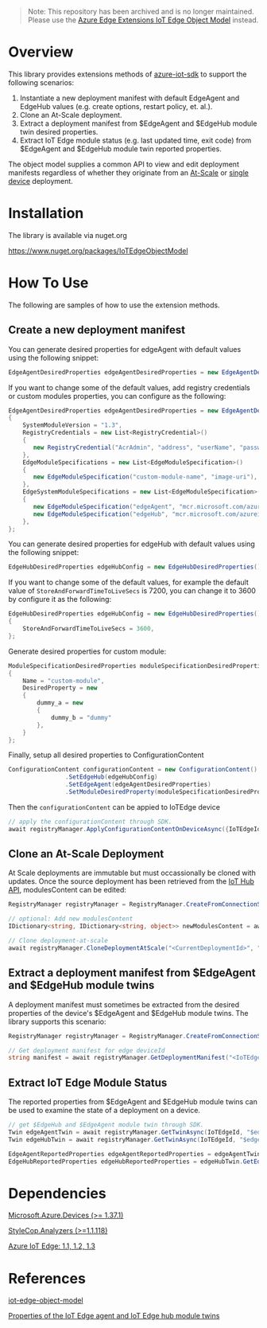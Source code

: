 >Note: This repository has been archived and is no longer maintained. Please use the [Azure Edge Extensions IoT Edge Object Model](https://github.com/Azure-Samples/azure-edge-extensions-iotedge-objectmodel-dotnet) instead.

# Overview

This library provides extensions methods of [azure-iot-sdk](https://github.com/Azure/azure-iot-sdk-csharp) to support the following scenarios:

1. Instantiate a new deployment manifest with default EdgeAgent and EdgeHub values (e.g. create options, restart policy, et. al.).
2. Clone an At-Scale deployment.
3. Extract a deployment manifest from $EdgeAgent and $EdgeHub module twin desired properties.
4. Extract IoT Edge module status (e.g. last updated time, exit code) from $EdgeAgent and $EdgeHub module twin reported properties.

The object model supplies a common API to view and edit deployment manifests regardless of whether they originate from an [At-Scale](https://docs.microsoft.com/en-us/azure/iot-edge/how-to-deploy-monitor) or [single device](https://docs.microsoft.com/en-us/azure/iot-edge/module-deployment-monitoring) deployment.

# Installation

The library is available via nuget.org

<https://www.nuget.org/packages/IoTEdgeObjectModel>

# How To Use

The following are samples of how to use the extension methods.

## Create a new deployment manifest

You can generate desired properties for edgeAgent with default values using the following snippet:

```csharp
EdgeAgentDesiredProperties edgeAgentDesiredProperties = new EdgeAgentDesiredProperties();
```

If you want to change some of the default values, add registry credentials or custom modules properties, you can configure as the following:

```csharp
EdgeAgentDesiredProperties edgeAgentDesiredProperties = new EdgeAgentDesiredProperties()
{
    SystemModuleVersion = "1.3",
    RegistryCredentials = new List<RegistryCredential>()
    {
       new RegistryCredential("AcrAdmin", "address", "userName", "password"),
    },
    EdgeModuleSpecifications = new List<EdgeModuleSpecification>()
    {
       new EdgeModuleSpecification("custom-module-name", "image-uri"),
    },
    EdgeSystemModuleSpecifications = new List<EdgeModuleSpecification>()
    {
       new EdgeModuleSpecification("edgeAgent", "mcr.microsoft.com/azureiotedge-agent:1.4"),
       new EdgeModuleSpecification("edgeHub", "mcr.microsoft.com/azureiotedge-hub:1.4", createOptions: "{\"HostConfig\":{\"PortBindings\":{\"443/tcp\":[{\"HostPort\":\"443\"}],\"5671/tcp\":[{\"HostPort\":\"5671\"}],\"8883/tcp\":[{\"HostPort\":\"8883\"}]}}}"),
    },
};
```

You can generate desired properties for edgeHub with default values using the following snippet:

```csharp
EdgeHubDesiredProperties edgeHubConfig = new EdgeHubDesiredProperties();
```

If you want to change some of the default values, for example the default value of `StoreAndForwardTimeToLiveSecs` is 7200, you can change it to 3600 by configure it as the following:

```csharp
EdgeHubDesiredProperties edgeHubConfig = new EdgeHubDesiredProperties()
{
    StoreAndForwardTimeToLiveSecs = 3600,
};
```

Generate desired properties for custom module:

```csharp
ModuleSpecificationDesiredProperties moduleSpecificationDesiredProperties = new ModuleSpecificationDesiredProperties()
{
    Name = "custom-module",
    DesiredProperty = new
    {
        dummy_a = new
        {
            dummy_b = "dummy"
        },
    }
};
```

Finally, setup all desired properties to ConfigurationContent

```csharp
ConfigurationContent configurationContent = new ConfigurationContent()
                .SetEdgeHub(edgeHubConfig)
                .SetEdgeAgent(edgeAgentDesiredProperties)
                .SetModuleDesiredProperty(moduleSpecificationDesiredProperties);
```

Then the `configurationContent` can be appied to IoTEdge device

```csharp
// apply the configurationContent through SDK.
await registryManager.ApplyConfigurationContentOnDeviceAsync({IoTEdgeId}, configurationContent).ConfigureAwait(false);
```

## Clone an At-Scale Deployment

At Scale deployments are immutable but must occassionally be cloned with updates. Once the source deployment has been retrieved from the [IoT Hub API](https://docs.microsoft.com/en-us/rest/api/iothub/service/getconfigurations), modulesContent can be edited:

```csharp
RegistryManager registryManager = RegistryManager.CreateFromConnectionString("<IoTHub ConnectionString>");

// optional: Add new modulesContent
IDictionary<string, IDictionary<string, object>> newModulesContent = await registryManager.GetModulesContent("<CurrentDeploymentId>");

// Clone deployment-at-scale
await registryManager.CloneDeploymentAtScale("<CurrentDeploymentId>", "<NewDeploymentId>", newModulesContent);
```

## Extract a deployment manifest from $EdgeAgent and $EdgeHub module twins

A deployment manifest must sometimes be extracted from the desired properties of the device's $EdgeAgent and $EdgeHub module twins. The library supports this scenario:

```csharp
RegistryManager registryManager = RegistryManager.CreateFromConnectionString("<IoTHub ConnectionString>");

// Get deployment manifest for edge deviceId
string manifest = await registryManager.GetDeploymentManifest("<IoTEdgeId>");
```

## Extract IoT Edge Module Status

The reported properties from $EdgeAgent and $EdgeHub module twins can be used to examine the state of a deployment on a device.

```csharp
// get $EdgeHub and $EdgeAgent module twin through SDK.
Twin edgeAgentTwin = await registryManager.GetTwinAsync(IoTEdgeId, "$edgeAgent").ConfigureAwait(false);
Twin edgeHubTwin = await registryManager.GetTwinAsync(IoTEdgeId, "$edgeHub").ConfigureAwait(false);

EdgeAgentReportedProperties edgeAgentReportedProperties = edgeAgentTwin.GetEdgeAgentReportedProperties();
EdgeHubReportedProperties edgeHubReportedProperties = edgeHubTwin.GetEdgeHubReportedProperties();
```

# Dependencies

[Microsoft.Azure.Devices (>= 1.37.1)](https://www.nuget.org/packages/Microsoft.Azure.Devices/1.37.1)

[StyleCop.Analyzers (>=1.1.118)](https://www.nuget.org/packages/StyleCop.Analyzers/1.1.118)

[Azure IoT Edge: 1.1, 1.2, 1.3](https://docs.microsoft.com/en-us/azure/iot-edge/version-history?view=iotedge-2020-11)

# References

[iot-edge-object-model](https://github.com/Azure/iot-edge-object-model)

[Properties of the IoT Edge agent and IoT Edge hub module twins](https://docs.microsoft.com/en-us/azure/iot-edge/module-edgeagent-edgehub?view=iotedge-2020-11)
